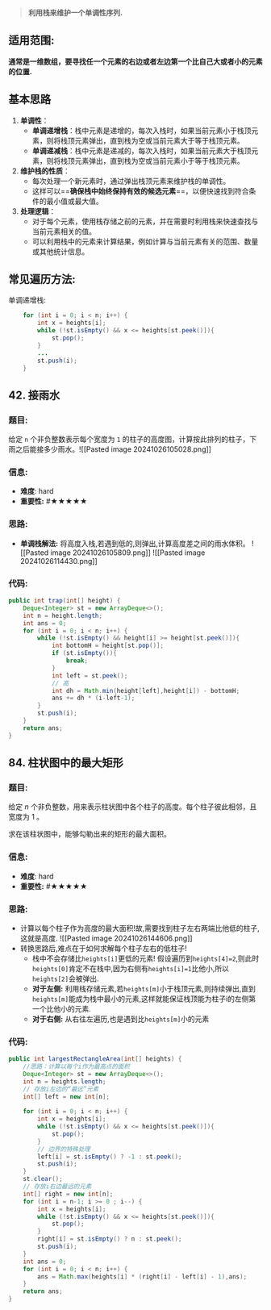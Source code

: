 >**利用栈来维护一个单调性序列.**
## 适用范围:
**通常是一维数组，要寻找任一个元素的右边或者左边第一个比自己大或者小的元素的位置.**

## 基本思路
1. **单调性**：
    - **单调递增栈**：栈中元素是递增的，每次入栈时，如果当前元素小于栈顶元素，则将栈顶元素弹出，直到栈为空或当前元素大于等于栈顶元素。
    - **单调递减栈**：栈中元素是递减的，每次入栈时，如果当前元素大于栈顶元素，则将栈顶元素弹出，直到栈为空或当前元素小于等于栈顶元素。
2. **维护栈的性质**：
    - 每次处理一个新元素时，通过弹出栈顶元素来维护栈的单调性。
    - 这样可以==**确保栈中始终保持有效的候选元素**==，以便快速找到符合条件的最小值或最大值。
3. **处理逻辑**：
    - 对于每个元素，使用栈存储之前的元素，并在需要时利用栈来快速查找与当前元素相关的值。
    - 可以利用栈中的元素来计算结果，例如计算与当前元素有关的范围、数量或其他统计信息。
## 常见遍历方法:
单调递增栈:
```java
    for (int i = 0; i < n; i++) {  
        int x = heights[i];  
        while (!st.isEmpty() && x <= heights[st.peek()]){  
            st.pop();  
        }  
        ...
        st.push(i);  
    } 
```

## 42. 接雨水
### 题目:
给定 `n` 个非负整数表示每个宽度为 `1` 的柱子的高度图，计算按此排列的柱子，下雨之后能接多少雨水。![[Pasted image 20241026105028.png]]
### 信息:
- **难度**: hard
- **重要性:** #★★★★★
### 思路:
- **单调栈解法:** 将高度入栈,若遇到低的,则弹出,计算高度差之间的雨水体积。
![[Pasted image 20241026105809.png]]
![[Pasted image 20241026114430.png]]
### 代码:
```java
public int trap(int[] height) {  
    Deque<Integer> st = new ArrayDeque<>();  
    int n = height.length;  
    int ans = 0;  
    for (int i = 0; i < n; i++) {  
        while (!st.isEmpty() && height[i] >= height[st.peek()]){  
            int bottomH = height[st.pop()];  
            if (st.isEmpty()){  
                break;  
            }  
            int left = st.peek();  
            // 高  
            int dh = Math.min(height[left],height[i]) - bottomH;  
            ans += dh * (i-left-1);  
        }  
        st.push(i);  
    }  
    return ans;  
}
```

## 84. 柱状图中的最大矩形 
### 题目:
给定 _n_ 个非负整数，用来表示柱状图中各个柱子的高度。每个柱子彼此相邻，且宽度为 1 。

求在该柱状图中，能够勾勒出来的矩形的最大面积。
### 信息:
- **难度**: hard
- **重要性:** #★★★★★
### 思路:
- 计算以每个柱子作为高度的最大面积!故,需要找到柱子左右两端比他低的柱子,这就是高度.
  ![[Pasted image 20241026144606.png]]
- 转换思路后,难点在于如何求解每个柱子左右的低柱子!
	- 栈中不会存储比`heights[i]`更低的元素! 假设遍历到`heights[4]=2`,则此时`heights[0]`肯定不在栈中,因为右侧有`heights[i]=1`比他小,所以`heights[2]`会被弹出.
	- **对于左侧:** 利用栈存储元素,若`heights[m]`小于栈顶元素,则持续弹出,直到`heights[m]`能成为栈中最小的元素,这样就能保证栈顶能为柱子i的左侧第一个比他小的元素.
	- **对于右侧:** 从右往左遍历,也是遇到比`heights[m]`小的元素
### 代码:
```java
public int largestRectangleArea(int[] heights) {  
    //思路：计算以每个i作为最高点的面积  
    Deque<Integer> st = new ArrayDeque<>();  
    int n = heights.length;  
    // 存放i左边的“最远”元素  
    int[] left = new int[n];  
  
    for (int i = 0; i < n; i++) {  
        int x = heights[i];  
        while (!st.isEmpty() && x <= heights[st.peek()]){  
            st.pop();  
        }  
        // 边界的特殊处理  
        left[i] = st.isEmpty() ? -1 : st.peek();  
        st.push(i);  
    }  
    st.clear();  
    // 存放i右边最远的元素  
    int[] right = new int[n];  
    for (int i = n-1; i >= 0 ; i--) {  
        int x = heights[i];  
        while (!st.isEmpty() && x <= heights[st.peek()]){  
            st.pop();  
        }  
        right[i] = st.isEmpty() ? n : st.peek();  
        st.push(i);  
    }  
    int ans = 0;  
    for (int i = 0; i < n; i++) {  
        ans = Math.max(heights[i] * (right[i] - left[i] - 1),ans);  
    }  
    return ans;  
}

```
